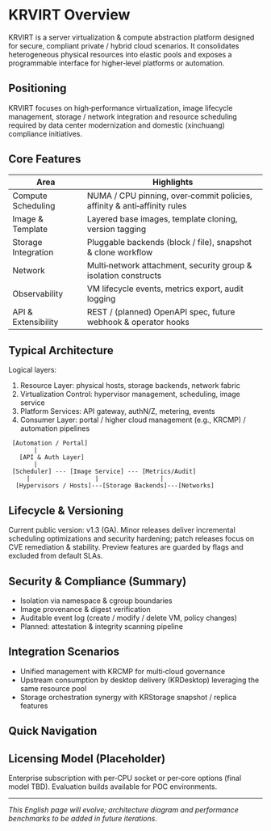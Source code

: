 <!-- legacy-anchor -->
<h2 id="overview" style="display:none">overview</h2>
<!-- legacy-anchor -->
<h2 id="core-features-placeholder" style="display:none">core-features-placeholder</h2>
<!-- legacy-anchor -->
<h2 id="architecture-placeholder" style="display:none">architecture-placeholder</h2>
<!-- legacy-anchor -->
<h2 id="licensing-model-placeholder" style="display:none">licensing-model-placeholder</h2>

# KRVIRT Overview

KRVIRT is a server virtualization & compute abstraction platform designed for secure, compliant private / hybrid cloud scenarios. It consolidates heterogeneous physical resources into elastic pools and exposes a programmable interface for higher‑level platforms or automation.

## Positioning
KRVIRT focuses on high‑performance virtualization, image lifecycle management, storage / network integration and resource scheduling required by data center modernization and domestic (xinchuang) compliance initiatives.

## Core Features
| Area | Highlights |
| ---- | ---------- |
| Compute Scheduling | NUMA / CPU pinning, over‑commit policies, affinity & anti‑affinity rules |
| Image & Template | Layered base images, template cloning, version tagging |
| Storage Integration | Pluggable backends (block / file), snapshot & clone workflow |
| Network | Multi‑network attachment, security group & isolation constructs |
| Observability | VM lifecycle events, metrics export, audit logging |
| API & Extensibility | REST / (planned) OpenAPI spec, future webhook & operator hooks |

## Typical Architecture
Logical layers:
1. Resource Layer: physical hosts, storage backends, network fabric
2. Virtualization Control: hypervisor management, scheduling, image service
3. Platform Services: API gateway, authN/Z, metering, events
4. Consumer Layer: portal / higher cloud management (e.g., KRCMP) / automation pipelines

```
 [Automation / Portal]
	   |
   [API & Auth Layer]
	   |
 [Scheduler] --- [Image Service] --- [Metrics/Audit]
     |                  |                 |
  [Hypervisors / Hosts]---[Storage Backends]---[Networks]
```

## Lifecycle & Versioning
Current public version: v1.3 (GA). Minor releases deliver incremental scheduling optimizations and security hardening; patch releases focus on CVE remediation & stability. Preview features are guarded by flags and excluded from default SLAs.

## Security & Compliance (Summary)
- Isolation via namespace & cgroup boundaries
- Image provenance & digest verification
- Auditable event log (create / modify / delete VM, policy changes)
- Planned: attestation & integrity scanning pipeline

## Integration Scenarios
- Unified management with KRCMP for multi‑cloud governance
- Upstream consumption by desktop delivery (KRDesktop) leveraging the same resource pool
- Storage orchestration synergy with KRStorage snapshot / replica features

## Quick Navigation
<ProductQuickLinks product="krvirt" />

## Licensing Model (Placeholder)
Enterprise subscription with per‑CPU socket or per‑core options (final model TBD). Evaluation builds available for POC environments.

---
_This English page will evolve; architecture diagram and performance benchmarks to be added in future iterations._

